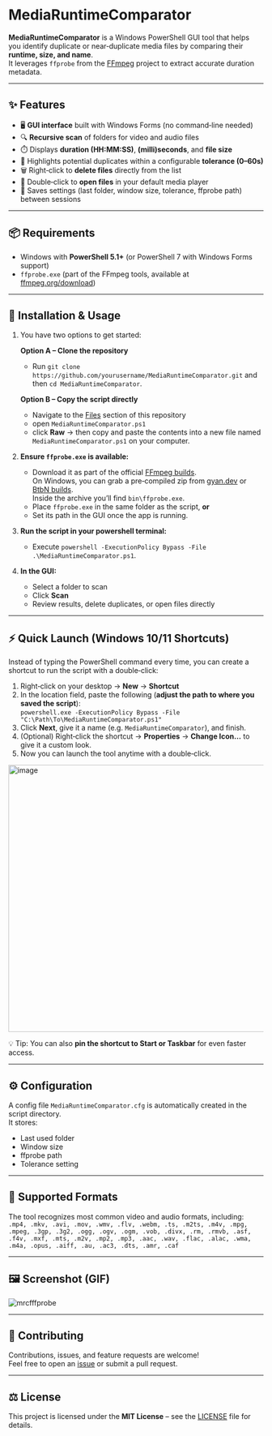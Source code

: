 # MediaRuntimeComparator

**MediaRuntimeComparator** is a Windows PowerShell GUI tool that helps you identify duplicate or near‑duplicate media files by comparing their **runtime, size, and name**.  
It leverages `ffprobe` from the [FFmpeg](https://ffmpeg.org/) project to extract accurate duration metadata.

---

## ✨ Features
- 🖥️ **GUI interface** built with Windows Forms (no command‑line needed)
- 🔍 **Recursive scan** of folders for video and audio files
- ⏱️ Displays **duration (HH:MM:SS)**, **(milli)seconds**, and **file size**
- 🎯 Highlights potential duplicates within a configurable **tolerance (0–60s)**
- 🗑️ Right‑click to **delete files** directly from the list
- 📂 Double‑click to **open files** in your default media player
- 💾 Saves settings (last folder, window size, tolerance, ffprobe path) between sessions

---

## 📦 Requirements
- Windows with **PowerShell 5.1+** (or PowerShell 7 with Windows Forms support)
- `ffprobe.exe` (part of the FFmpeg tools, available at [ffmpeg.org/download](https://ffmpeg.org/download.html))

---

## 🚀 Installation & Usage

1. You have two options to get started:

      **Option A – Clone the repository**

      - Run `git clone https://github.com/yourusername/MediaRuntimeComparator.git` and then `cd MediaRuntimeComparator`.

      **Option B – Copy the script directly**
     
      - Navigate to the [Files](../../) section of this repository
      - open `MediaRuntimeComparator.ps1`
      - click **Raw** → then copy and paste the contents into a new file named `MediaRuntimeComparator.ps1` on your computer.
   
2. **Ensure `ffprobe.exe` is available:**  
   - Download it as part of the official [FFmpeg builds](https://ffmpeg.org/download.html).  
     On Windows, you can grab a pre‑compiled zip from [gyan.dev](https://www.gyan.dev/ffmpeg/builds/) or [BtbN builds](https://github.com/BtbN/FFmpeg-Builds/releases).  
     Inside the archive you’ll find `bin\ffprobe.exe`.  
   - Place `ffprobe.exe` in the same folder as the script, **or**  
   - Set its path in the GUI once the app is running.

3. **Run the script in your powershell terminal:**  
    - Execute `powershell -ExecutionPolicy Bypass -File .\MediaRuntimeComparator.ps1`.

4. **In the GUI:**  
   - Select a folder to scan  
   - Click **Scan**  
   - Review results, delete duplicates, or open files directly

---

## ⚡ Quick Launch (Windows 10/11 Shortcuts)

Instead of typing the PowerShell command every time, you can create a shortcut to run the script with a double‑click:

1. Right‑click on your desktop → **New** → **Shortcut**  
2. In the location field, paste the following (**adjust the path to where you saved the script**):  
   `powershell.exe -ExecutionPolicy Bypass -File "C:\Path\To\MediaRuntimeComparator.ps1"`  
3. Click **Next**, give it a name (e.g. `MediaRuntimeComparator`), and finish.  
4. (Optional) Right‑click the shortcut → **Properties** → **Change Icon…** to give it a custom look.  
5. Now you can launch the tool anytime with a double‑click.
<img width="812" height="527" alt="image" src="https://github.com/user-attachments/assets/1657a188-1314-4f52-9af3-e607ef89b314" />



💡 Tip: You can also **pin the shortcut to Start or Taskbar** for even faster access.

---

## ⚙️ Configuration
A config file `MediaRuntimeComparator.cfg` is automatically created in the script directory.  
It stores:
- Last used folder  
- Window size  
- ffprobe path  
- Tolerance setting  

---

## 📂 Supported Formats
The tool recognizes most common video and audio formats, including:  
`.mp4, .mkv, .avi, .mov, .wmv, .flv, .webm, .ts, .m2ts, .m4v, .mpg, .mpeg, .3gp, .3g2, .ogg, .ogv, .ogm, .vob, .divx, .rm, .rmvb, .asf, .f4v, .mxf, .mts, .m2v, .mp2, .mp3, .aac, .wav, .flac, .alac, .wma, .m4a, .opus, .aiff, .au, .ac3, .dts, .amr, .caf`

---

## 🖼️ Screenshot (GIF)

![mrcfffprobe](https://github.com/user-attachments/assets/ecf5f33d-7ed9-4826-98bc-1bf10730581f)

---

## 🤝 Contributing
Contributions, issues, and feature requests are welcome!  
Feel free to open an [issue](../../issues) or submit a pull request.

---

## ⚖️ License
This project is licensed under the **MIT License** – see the [LICENSE](LICENSE) file for details.
